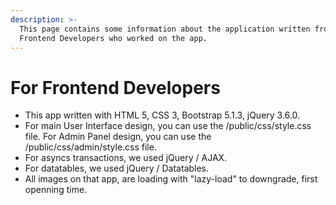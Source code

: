 ```yaml
---
description: >-
  This page contains some information about the application written from
  Frontend Developers who worked on the app.
---
```


# For Frontend Developers

* This app written with HTML 5, CSS 3, Bootstrap 5.1.3, jQuery 3.6.0.
* For main User Interface design, you can use the /public/css/style.css file. For Admin Panel design, you can use the /public/css/admin/style.css file.
* For asyncs transactions, we used jQuery / AJAX.
* For datatables, we used jQuery / Datatables.
* All images on that app, are loading with "lazy-load" to downgrade, first openning time.
